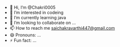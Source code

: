 - 👋 Hi, I’m @Chakri0005
- 👀 I’m interested in codeing
- 🌱 I’m currently learning java
- 💞️ I’m looking to collaborate on ...
- 📫 How to reach me saichakravarthi447@gmail.com
- 😄 Pronouns: ...
- ⚡ Fun fact: ...

<!---
Chakri0005/Chakri0005 is a ✨ special ✨ repository because its `README.md` (this file) appears on your GitHub profile.
You can click the Preview link to take a look at your changes.
--->
